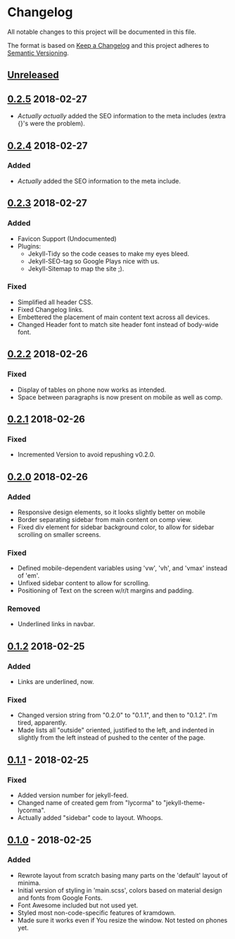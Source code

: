 # Changelog
All notable changes to this project will be documented in this file.

The format is based on [Keep a
Changelog](http://keepachangelog.com/en/1.0.0/) and this project
adheres to [Semantic Versioning](http://semver.org/spec/v2.0.0.html).

## [Unreleased][]


## [0.2.5][] 2018-02-27

- *Actually* *actually* added the SEO information to the meta includes
  (extra {}'s were the problem).

## [0.2.4][] 2018-02-27

### Added

- *Actually* added the SEO information to the meta include.

## [0.2.3][] 2018-02-27

### Added

- Favicon Support (Undocumented)
- Plugins:
  - Jekyll-Tidy so the code ceases to make my eyes bleed.
  - Jekyll-SEO-tag so Google Plays nice with us.
  - Jekyll-Sitemap to map the site ;).

### Fixed 

- Simplified all header CSS.
- Fixed Changelog links.
- Embettered the placement of main content text across all devices.
- Changed Header font to match site header font instead of body-wide font.


## [0.2.2][] 2018-02-26

### Fixed

- Display of tables on phone now works as intended.
- Space between paragraphs is now present on mobile as well as comp.


## [0.2.1][] 2018-02-26

### Fixed
- Incremented Version to avoid repushing v0.2.0.


## [0.2.0][] 2018-02-26

### Added

- Responsive design elements, so it looks slightly better on mobile
- Border separating sidebar from main content on comp view.
- Fixed div element for sidebar background color, to allow for sidebar
  scrolling on smaller screens.

### Fixed

- Defined mobile-dependent variables using 'vw', 'vh', and 'vmax'
  instead of 'em'.
- Unfixed sidebar content to allow for scrolling.
- Positioning of Text on the screen w/r/t margins and padding.

### Removed

- Underlined links in navbar.

## [0.1.2][] 2018-02-25

### Added

- Links are underlined, now.

### Fixed

- Changed version string from "0.2.0" to "0.1.1", and then to "0.1.2". I'm tired, apparently.
- Made lists all "outside" oriented, justified to the left, and
  indented in slightly from the left instead of pushed to the center
  of the page.

## [0.1.1][] - 2018-02-25

### Fixed
- Added version number for jekyll-feed.
- Changed name of created gem from "lycorma" to "jekyll-theme-lycorma".
- Actually added "sidebar" code to layout. Whoops.

## [0.1.0][] - 2018-02-25

### Added
- Rewrote layout from scratch basing many parts on the 'default'
  layout of minima.
- Initial version of styling in 'main.scss', colors based on material
  design and fonts from Google Fonts.
- Font Awesome included but not used yet.
- Styled most non-code-specific features of kramdown.
- Made sure it works even if You resize the window. Not tested on
  phones yet.


[Unreleased]: https://github.com/cdr255/jekyll-theme-lycorma/compare/v0.2.5...HEAD
[0.1.0]: https://github.com/cdr255/jekyll-theme-lycorma/compare/02d52c22ad33d1af79b0080096eea823cdd4955d...v0.1.0
[0.1.1]: https://github.com/cdr255/jekyll-theme-lycorma/compare/v0.1.0...v0.1.1
[0.1.2]: https://github.com/cdr255/jekyll-theme-lycorma/compare/v0.1.1...v0.1.2
[0.2.0]: https://github.com/cdr255/jekyll-theme-lycorma/compare/v0.1.2...v0.2.0
[0.2.1]: https://github.com/cdr255/jekyll-theme-lycorma/compare/v0.2.0...v0.2.1
[0.2.2]: https://github.com/cdr255/jekyll-theme-lycorma/compare/v0.2.1...v0.2.2
[0.2.3]: https://github.com/cdr255/jekyll-theme-lycorma/compare/v0.2.2...v0.2.3
[0.2.4]: https://github.com/cdr255/jekyll-theme-lycorma/compare/v0.2.3...v0.2.4
[0.2.5]: https://github.com/cdr255/jekyll-theme-lycorma/compare/v0.2.4...v0.2.5
